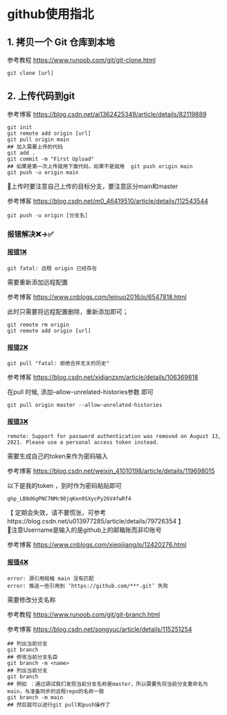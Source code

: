 # github使用指北

## 1. 拷贝一个 Git 仓库到本地

参考教程 https://www.runoob.com/git/git-clone.html

```
git clone [url]
```

## 2. 上传代码到git

参考博客 https://blog.csdn.net/ai1362425349/article/details/82119889

```
git init
git remote add origin [url]
git pull origin main
## 加入需要上传的代码
git add .
git commit -m "First Upload"
## 如果是第一次上传就用下面代码，如果不是就用  git push origin main
git push -u origin main
```

📢上传时要注意自己上传的目标分支，要注意区分main和master

参考博客 https://blog.csdn.net/m0_46419510/article/details/112543544

```
git push -u origin [分支名]
```

### 报错解决❌→✅

#### <u>报错1❌</u>

```
git fatal: 远程 origin 已经存在
```

需要重新添加远程配置

参考博客 https://www.cnblogs.com/leinuo2016/p/6547818.html

此时只需要将远程配置删除，重新添加即可；

```
git remote rm origin
git remote add origin [url]
```

#### <u>报错2❌</u>

```
git pull "fatal: 拒绝合并无关的历史"
```

参考博客 https://blog.csdn.net/xidianzxm/article/details/106369818

在pull 时候, 添加–allow-unrelated-histories参数 即可

```
git pull origin master --allow-unrelated-histories
```

#### <u>报错3❌</u>

```
remote: Support for password authentication was removed on August 13, 2021. Please use a personal access token instead.
```

需要生成自己的token来作为密码输入

参考博客 https://blog.csdn.net/weixin_41010198/article/details/119698015

以下是我的token ，到时作为密码粘贴即可

```
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
```
【 定期会失效，请不要慌张，可参考https://blog.csdn.net/u013977285/article/details/79726354 】<br>
📢注意Username是输入的是github上的邮箱账而非ID账号

参考博客 https://www.cnblogs.com/xieqijiang/p/12420276.html

#### <u>报错4❌</u>

```
error: 源引用规格 main 没有匹配
error: 推送一些引用到 ‘https://github.com/***.git’ 失败
```

需要修改分支名称

参考教程 https://www.runoob.com/git/git-branch.html

参考博客 https://blog.csdn.net/songyuc/article/details/115251254

```
## 列出当前分支
git branch
## 修改当前分支名臣
git branch -m <name>
## 列出当前分支
git branch
## 例如 ：通过调试我们发现当前分支名称是master，所以需要先将当前分支重命名为main，与准备同步的远程repo的名称一致
git branch -m main
## 然后就可以进行git pull和push操作了
```

